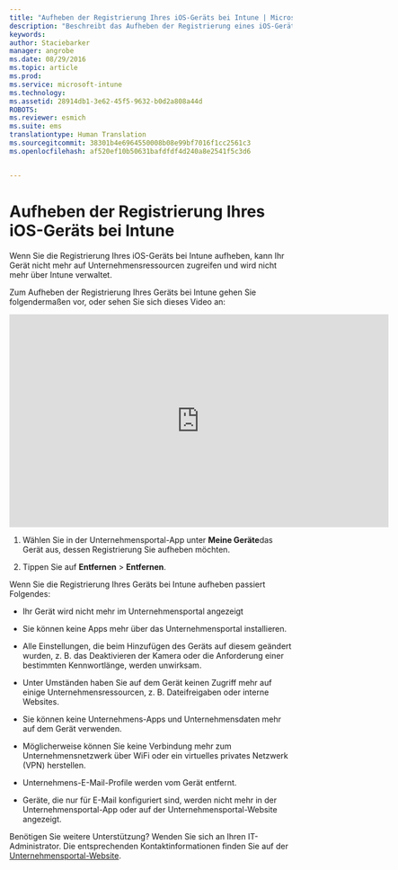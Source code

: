 ```yaml
---
title: "Aufheben der Registrierung Ihres iOS-Geräts bei Intune | Microsoft Intune"
description: "Beschreibt das Aufheben der Registrierung eines iOS-Geräts bei Intune."
keywords: 
author: Staciebarker
manager: angrobe
ms.date: 08/29/2016
ms.topic: article
ms.prod: 
ms.service: microsoft-intune
ms.technology: 
ms.assetid: 28914db1-3e62-45f5-9632-b0d2a808a44d
ROBOTS: 
ms.reviewer: esmich
ms.suite: ems
translationtype: Human Translation
ms.sourcegitcommit: 38301b4e6964550008b08e99bf7016f1cc2561c3
ms.openlocfilehash: af520ef10b50631bafdfdf4d240a8e2541f5c3d6


---
```



# Aufheben der Registrierung Ihres iOS-Geräts bei Intune

Wenn Sie die Registrierung Ihres iOS-Geräts bei Intune aufheben, kann Ihr Gerät nicht mehr auf Unternehmensressourcen zugreifen und wird nicht mehr über Intune verwaltet.

Zum Aufheben der Registrierung Ihres Geräts bei Intune gehen Sie folgendermaßen vor, oder sehen Sie sich dieses Video an:

<iframe width="675" height="379" src="https://www.youtube.com/embed/6UFtBrBWUUI" frameborder="0" allowfullscreen></iframe>


1.  Wählen Sie in der Unternehmensportal-App unter **Meine Geräte**das Gerät aus, dessen Registrierung Sie aufheben möchten.

2.  Tippen Sie auf **Entfernen** &gt; **Entfernen**.

Wenn Sie die Registrierung Ihres Geräts bei Intune aufheben passiert Folgendes:

-   Ihr Gerät wird nicht mehr im Unternehmensportal angezeigt

-   Sie können keine Apps mehr über das Unternehmensportal installieren.

-   Alle Einstellungen, die beim Hinzufügen des Geräts auf diesem geändert wurden, z. B. das Deaktivieren der Kamera oder die Anforderung einer bestimmten Kennwortlänge, werden unwirksam.

-   Unter Umständen haben Sie auf dem Gerät keinen Zugriff mehr auf einige Unternehmensressourcen, z. B. Dateifreigaben oder interne Websites.

-   Sie können keine Unternehmens-Apps und Unternehmensdaten mehr auf dem Gerät verwenden.

-   Möglicherweise können Sie keine Verbindung mehr zum Unternehmensnetzwerk über WiFi oder ein virtuelles privates Netzwerk (VPN) herstellen.

-   Unternehmens-E-Mail-Profile werden vom Gerät entfernt.

-   Geräte, die nur für E-Mail konfiguriert sind, werden nicht mehr in der Unternehmensportal-App oder auf der Unternehmensportal-Website angezeigt.

Benötigen Sie weitere Unterstützung? Wenden Sie sich an Ihren IT-Administrator. Die entsprechenden Kontaktinformationen finden Sie auf der [Unternehmensportal-Website](http://portal.manage.microsoft.com).




<!--HONumber=Aug16_HO5-->


